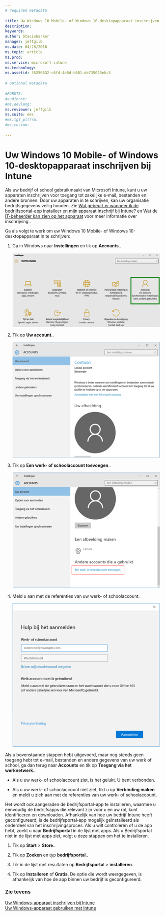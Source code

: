 ```yaml
---
# required metadata

title: Uw Windows 10 Mobile- of Windows 10-desktopapparaat inschrijven bij Intune | Microsoft Intune
description:
keywords:
author: Staciebarker
manager: jeffgilb
ms.date: 04/28/2016
ms.topic: article
ms.prod:
ms.service: microsoft-intune
ms.technology:
ms.assetid: 36250832-c6fd-4e8d-b681-de735023ebc3

# optional metadata

#ROBOTS:
#audience:
#ms.devlang:
ms.reviewer: jeffgilb
ms.suite: ems
#ms.tgt_pltfrm:
#ms.custom:

---
```



# Uw Windows 10 Mobile- of Windows 10-desktopapparaat inschrijven bij Intune

Als uw bedrijf of school gebruikmaakt van Microsoft Intune, kunt u uw apparaten inschrijven voor toegang tot zakelijke e-mail, bestanden en andere bronnen. Door uw apparaten in te schrijven, kan uw organisatie bedrijfsgegevens veilig houden. Zie [Wat gebeurt er wanneer ik de bedrijfsportal-app installeer en mijn apparaat inschrijf bij Intune?](what-happens-if-you-install-the-company-portal-app-and-enroll-your-device-in-intune-windows.md) en [ Wat de IT-beheerder kan zien op het apparaat](what-can-your-it-administrator-see-when-you-enroll-your-device-in-intune-windows.md) voor meer informatie over inschrijving..

Ga als volgt te werk om uw Windows 10 Mobile- of Windows 10-desktopapparaat in te schrijven:

1.  Ga in Windows naar **Instellingen** en tik op **Accounts**..

    ![instellingen-accounts](./media/W10-enroll-1-settings-accounts.png)

2.  Tik op **Uw account**..

    ![uw-account](./media/W10-enroll-2-accounts-your-account.png)

3.  Tik op **Een werk- of schoolaccount toevoegen**..

    ![werk-school-account-toevoegen](./media/W10-enroll-3-add-work-school-acct.png)

4.  Meld u aan met de referenties van uw werk- of schoolaccount.

    ![aanmelden](./media/W10-enroll-4-sign-in.png)

Als u bovenstaande stappen hebt uitgevoerd, maar nog steeds geen toegang hebt tot e-mail, bestanden en andere gegevens van uw werk of school, ga dan terug naar **Accounts** en tik op **Toegang via het werknetwerk**..

-   Als u uw werk- of schoolaccount ziet, is het gelukt. U bent verbonden.

-   Als u uw werk- of schoolaccount niet ziet, tikt u op **Verbinding maken** en meldt u zich aan met de referenties van uw werk- of schoolaccount.

Het wordt ook aangeraden de bedrijfsportal-app te installeren, waarmee u eenvoudig de bedrijfsapps die relevant zijn voor u en uw rol, kunt identificeren en downloaden. Afhankelijk van hoe uw bedrijf Intune heeft geconfigureerd, is de bedrijfsportal-app mogelijk geïnstalleerd als onderdeel van het inschrijvingsproces. Als u wilt controleren of u de app hebt, zoekt u naar **Bedrijfsportal** in de lijst met apps. Als u Bedrijfsportal niet in de lijst met apps ziet, volgt u deze stappen om het te installeren.

1.  Tik op **Start** &gt; **Store**..

2.  Tik op **Zoeken** en typ **bedrijfsportal**..

3.  Tik in de lijst met resultaten op **Bedrijfsportal** &gt; **installeren**.

4.  Tik op **Installeren** of **Gratis**. De optie die wordt weergegeven, is afhankelijk van hoe de app binnen uw bedrijf is geconfigureerd.



### Zie tevens
[Uw Windows-apparaat inschrijven bij Intune](enroll-your-device-in-intune-windows.md)</br>
[Uw Windows-apparaat gebruiken met Intune](using-your-windows-device-with-intune.md)



<!--HONumber=May16_HO1-->


